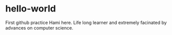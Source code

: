 # hello-world
First github practice
Hami here. Life long learner and extremely facinated by advances on computer science.
